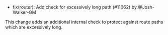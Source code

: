 - fix(router): Add check for excessively long path (#11062) by @Josh-Walker-GM

This change adds an additional internal check to protect against route paths which are excessively long.
